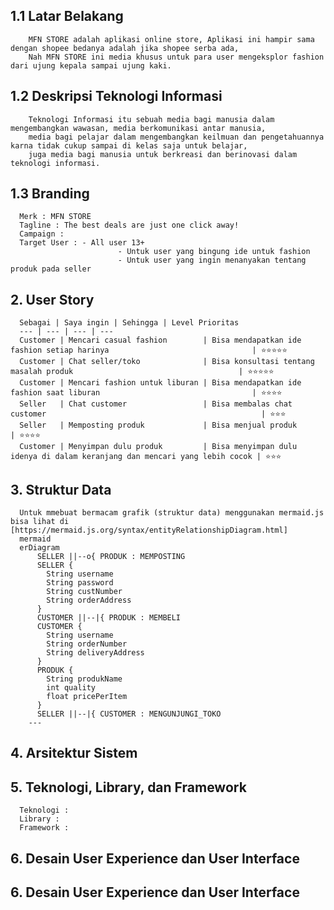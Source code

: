 ## 1.1 Latar Belakang
        MFN STORE adalah aplikasi online store, Aplikasi ini hampir sama dengan shopee bedanya adalah jika shopee serba ada, 
        Nah MFN STORE ini media khusus untuk para user mengeksplor fashion dari ujung kepala sampai ujung kaki.
        
## 1.2 Deskripsi Teknologi Informasi
        Teknologi Informasi itu sebuah media bagi manusia dalam mengembangkan wawasan, media berkomunikasi antar manusia, 
        media bagi pelajar dalam mengembangkan keilmuan dan pengetahuannya karna tidak cukup sampai di kelas saja untuk belajar, 
        juga media bagi manusia untuk berkreasi dan berinovasi dalam teknologi informasi. 
        
## 1.3 Branding
      Merk : MFN STORE
      Tagline : The best deals are just one click away!
      Campaign : 
      Target User : - All user 13+
                            - Untuk user yang bingung ide untuk fashion 
                            - Untuk user yang ingin menanyakan tentang produk pada seller
                            
## 2. User Story
      Sebagai | Saya ingin | Sehingga | Level Prioritas 
      --- | --- | --- | --- 
      Customer | Mencari casual fashion        | Bisa mendapatkan ide fashion setiap harinya                                | ⭐⭐⭐⭐⭐
      Customer | Chat seller/toko              | Bisa konsultasi tentang masalah produk                                     | ⭐⭐⭐⭐⭐
      Customer | Mencari fashion untuk liburan | Bisa mendapatkan ide fashion saat liburan                                  | ⭐⭐⭐⭐
      Seller   | Chat customer                 | Bisa membalas chat customer                                                | ⭐⭐⭐ 
      Seller   | Memposting produk             | Bisa menjual produk                                                        | ⭐⭐⭐⭐
      Customer | Menyimpan dulu produk         | Bisa menyimpan dulu idenya di dalam keranjang dan mencari yang lebih cocok | ⭐⭐⭐
      
## 3. Struktur Data 
      Untuk mmebuat bermacam grafik (struktur data) menggunakan mermaid.js bisa lihat di [https://mermaid.js.org/syntax/entityRelationshipDiagram.html]
      mermaid
      erDiagram
          SELLER ||--o{ PRODUK : MEMPOSTING
          SELLER {
            String username
            String password
            String custNumber
            String orderAddress
          }
          CUSTOMER ||--|{ PRODUK : MEMBELI
          CUSTOMER {
            String username
            String orderNumber
            String deliveryAddress
          }
          PRODUK {
            String produkName 
            int quality
            float pricePerItem
          }
          SELLER ||--|{ CUSTOMER : MENGUNJUNGI_TOKO
        ---
              
## 4. Arsitektur Sistem

      
## 5. Teknologi, Library, dan Framework
      Teknologi : 
      Library :
      Framework :
## 6. Desain User Experience dan User Interface
      
      
## 6. Desain User Experience dan User Interface
